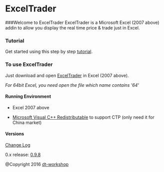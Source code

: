 # ExcelTrader
###Welcome to ExcelTrader 
ExcelTrader is a Microsoft Excel (2007 above) addin to allow you display the real time price & trade just in Excel.

### Tutorial

Get started using this step by step [tutorial](wiki/).

### To use ExcelTrader

Just download and open [ExcelTrader](release/) in Excel (2007 above). 

*For 64bit Excel, you need open the file which name contains '64'*

#### Running Environment

* Excel 2007 above 

* [Microsoft Visual C++ Redistributable](https://www.microsoft.com/en-us/download/details.aspx?id=49984) to support CTP (only need it for China market)


#### Versions

[Change Log](changelog.md)

0.x release: [0.9.8](https://github.com/DT-Workshop/ExcelTrader/issues)

@Copyright 2016 [dt-workshop](http://www.dt-workshop.com)



